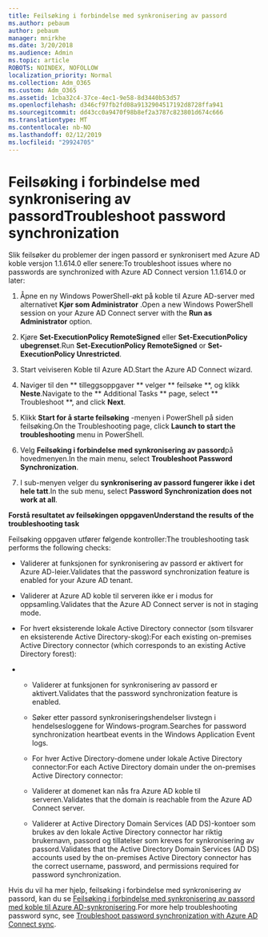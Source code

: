 ```yaml
---
title: Feilsøking i forbindelse med synkronisering av passord
ms.author: pebaum
author: pebaum
manager: mnirkhe
ms.date: 3/20/2018
ms.audience: Admin
ms.topic: article
ROBOTS: NOINDEX, NOFOLLOW
localization_priority: Normal
ms.collection: Adm_O365
ms.custom: Adm_O365
ms.assetid: 1cba32c4-37ce-4ec1-9e58-8d3440b53d57
ms.openlocfilehash: d346cf97fb2fd08a9132904517192d8728ffa941
ms.sourcegitcommit: dd43cc0a9470f98b8ef2a3787c823801d674c666
ms.translationtype: MT
ms.contentlocale: nb-NO
ms.lasthandoff: 02/12/2019
ms.locfileid: "29924705"
---
```

# <a name="troubleshoot-password-synchronization"></a><span data-ttu-id="73f63-102">Feilsøking i forbindelse med synkronisering av passord</span><span class="sxs-lookup"><span data-stu-id="73f63-102">Troubleshoot password synchronization</span></span>

<span data-ttu-id="73f63-103">Slik feilsøker du problemer der ingen passord er synkronisert med Azure AD koble versjon 1.1.614.0 eller senere:</span><span class="sxs-lookup"><span data-stu-id="73f63-103">To troubleshoot issues where no passwords are synchronized with Azure AD Connect version 1.1.614.0 or later:</span></span>
  
1. <span data-ttu-id="73f63-104">Åpne en ny Windows PowerShell-økt på koble til Azure AD-server med alternativet **Kjør som Administrator** .</span><span class="sxs-lookup"><span data-stu-id="73f63-104">Open a new Windows PowerShell session on your Azure AD Connect server with the **Run as Administrator** option.</span></span> 
    
2. <span data-ttu-id="73f63-105">Kjøre **Set-ExecutionPolicy RemoteSigned** eller **Set-ExecutionPolicy ubegrenset**.</span><span class="sxs-lookup"><span data-stu-id="73f63-105">Run **Set-ExecutionPolicy RemoteSigned** or **Set-ExecutionPolicy Unrestricted**.</span></span> 
    
3. <span data-ttu-id="73f63-106">Start veiviseren Koble til Azure AD.</span><span class="sxs-lookup"><span data-stu-id="73f63-106">Start the Azure AD Connect wizard.</span></span>
    
4. <span data-ttu-id="73f63-107">Naviger til den \*\* tilleggsoppgaver \*\* velger \*\* feilsøke \*\*, og klikk **Neste**.</span><span class="sxs-lookup"><span data-stu-id="73f63-107">Navigate to the \*\* Additional Tasks \*\* page, select \*\* Troubleshoot \*\*, and click **Next**.</span></span> 
    
5. <span data-ttu-id="73f63-108">Klikk **Start for å starte feilsøking** -menyen i PowerShell på siden feilsøking.</span><span class="sxs-lookup"><span data-stu-id="73f63-108">On the Troubleshooting page, click **Launch to start the troubleshooting** menu in PowerShell.</span></span> 
    
6. <span data-ttu-id="73f63-109">Velg **Feilsøking i forbindelse med synkronisering av passord**på hovedmenyen.</span><span class="sxs-lookup"><span data-stu-id="73f63-109">In the main menu, select **Troubleshoot Password Synchronization**.</span></span> 
    
7. <span data-ttu-id="73f63-110">I sub-menyen velger du **synkronisering av passord fungerer ikke i det hele tatt**.</span><span class="sxs-lookup"><span data-stu-id="73f63-110">In the sub menu, select **Password Synchronization does not work at all**.</span></span> 
    
 <span data-ttu-id="73f63-111">**Forstå resultatet av feilsøkingen oppgaven**</span><span class="sxs-lookup"><span data-stu-id="73f63-111">**Understand the results of the troubleshooting task**</span></span>
  
<span data-ttu-id="73f63-112">Feilsøking oppgaven utfører følgende kontroller:</span><span class="sxs-lookup"><span data-stu-id="73f63-112">The troubleshooting task performs the following checks:</span></span>
  
- <span data-ttu-id="73f63-113">Validerer at funksjonen for synkronisering av passord er aktivert for Azure AD-leier.</span><span class="sxs-lookup"><span data-stu-id="73f63-113">Validates that the password synchronization feature is enabled for your Azure AD tenant.</span></span>
    
- <span data-ttu-id="73f63-114">Validerer at Azure AD koble til serveren ikke er i modus for oppsamling.</span><span class="sxs-lookup"><span data-stu-id="73f63-114">Validates that the Azure AD Connect server is not in staging mode.</span></span>
    
- <span data-ttu-id="73f63-115">For hvert eksisterende lokale Active Directory connector (som tilsvarer en eksisterende Active Directory-skog):</span><span class="sxs-lookup"><span data-stu-id="73f63-115">For each existing on-premises Active Directory connector (which corresponds to an existing Active Directory forest):</span></span>
    
- 
  - <span data-ttu-id="73f63-116">Validerer at funksjonen for synkronisering av passord er aktivert.</span><span class="sxs-lookup"><span data-stu-id="73f63-116">Validates that the password synchronization feature is enabled.</span></span>
    
  - <span data-ttu-id="73f63-117">Søker etter passord synkroniseringshendelser livstegn i hendelsesloggene for Windows-program.</span><span class="sxs-lookup"><span data-stu-id="73f63-117">Searches for password synchronization heartbeat events in the Windows Application Event logs.</span></span>
    
  - <span data-ttu-id="73f63-118">For hver Active Directory-domene under lokale Active Directory connector:</span><span class="sxs-lookup"><span data-stu-id="73f63-118">For each Active Directory domain under the on-premises Active Directory connector:</span></span>
    
  - <span data-ttu-id="73f63-119">Validerer at domenet kan nås fra Azure AD koble til serveren.</span><span class="sxs-lookup"><span data-stu-id="73f63-119">Validates that the domain is reachable from the Azure AD Connect server.</span></span>
    
  - <span data-ttu-id="73f63-120">Validerer at Active Directory Domain Services (AD DS)-kontoer som brukes av den lokale Active Directory connector har riktig brukernavn, passord og tillatelser som kreves for synkronisering av passord.</span><span class="sxs-lookup"><span data-stu-id="73f63-120">Validates that the Active Directory Domain Services (AD DS) accounts used by the on-premises Active Directory connector has the correct username, password, and permissions required for password synchronization.</span></span>
    
<span data-ttu-id="73f63-121">Hvis du vil ha mer hjelp, feilsøking i forbindelse med synkronisering av passord, kan du se [Feilsøking i forbindelse med synkronisering av passord med koble til Azure AD-synkronisering](https://docs.microsoft.com/azure/active-directory/connect/active-directory-aadconnectsync-troubleshoot-password-synchronization).</span><span class="sxs-lookup"><span data-stu-id="73f63-121">For more help troubleshooting password sync, see [Troubleshoot password synchronization with Azure AD Connect sync](https://docs.microsoft.com/azure/active-directory/connect/active-directory-aadconnectsync-troubleshoot-password-synchronization).</span></span>
  

